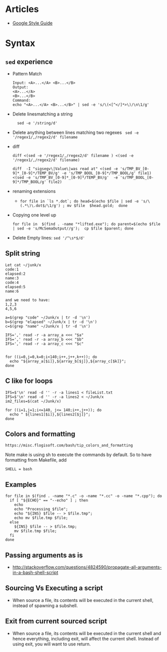 # Articles
 - [Google Style Guide](https://google.github.io/styleguide/shell.xml)

# Syntax

## `sed` experience
- Pattern Match
  ```
  Input: <A>...</A> <B>...</B>
  Output:
  <A>...</A>
  <B>...</B>
  Command:
  echo "<A>...</A> <B>...</B>" | sed -e 's/\(<[^</]*>\)/\n\1/g'
  ```
- Delete linesmatching a string
  ```
    sed -e '/string/d'
  ```

- Delete anything between lines matching two regexes
  ``` sed -e '/regex1/,/regex2/d' filename```

- diff
  ```
  diff <(sed -e '/regex1/,/regex2/d' filename ) <(sed -e '/regex1/,/regex2/d' filename)

  diff  -I "sigsegv\|Value\|was read at" <(sed -e 's/TMP_BV_[0-9]*_[0-9]*/TEMP_BV/g' -e 's/TMP_BOOL_[0-9]*/TMP_BOOL/g' file1) <(sed -e 's/TMP_BV_[0-9]*_[0-9]*/TEMP_BV/g'  -e 's/TMP_BOOL_[0-9]*/TMP_BOOL/g' file2)
  ```
- renaming extensions
    - ```for file in `ls *.dot`; do head=$(echo $file | sed -e 's/\(.*\)\.dot$/\1/g') ; mv $file  $head.gold;  done```
- Copying one level up
  ```
  for file in  $(find . -name "*lifted.exe"); do parent=$(echo $file | sed -e 's/McSemaOutput//g');  cp $file $parent; done
  ```
- Delete Empty lines: `sed '/^\s*$/d'`

## Split string
```
Let cat ~/junk/x
code:1
elapsed:2
name:3
code:4
elapsed:5
name:6

and we need to have:
1,2,3
4,5,6

a=$(grep "code" ~/Junk/x | tr -d '\n')
b=$(grep "elapsed" ~/Junk/x | tr -d '\n')
c=$(grep "name" ~/Junk/x | tr -d '\n')

IFS=',' read -r -a array_a <<< "$a"
IFS=',' read -r -a array_b <<< "$b"
IFS=',' read -r -a array_c <<< "$c"


for ((i=0,j=0,k=0;i<140;i++,j++,k++)); do
  echo "${array_a[$i]},${array_b[$j]},${array_c[$k]}";
done

```


## C like for loops
```
IFS=$'\n' read -d '' -r -a lines1 < fileList.txt
IFS=$'\n' read -d '' -r -a lines2 < ~/Junk/x
im2_files=$(cat ~/Junk/x)

for ((i=1,j=1;i<=140, j<= 140;i++,j++)); do
  echo " ${lines1[$i]},${lines2[$j]}";
done

```

## Colors and formatting
```
https://misc.flogisoft.com/bash/tip_colors_and_formatting
```
Note make is using sh to execute the commands by default. So to have formatting from Makefile, add
```
SHELL = bash
```

## Examples
```
for file in $(find . -name "*.c" -o -name "*.cc" -o -name "*.cpp"); do
  if [ "${ECHO}" == "--echo" ] ; then
    echo
    echo "Processing $file";
    echo "${INS} $file -- > $file.tmp";
    echo mv $file.tmp $file;
  else
    ${INS} $file -- > $file.tmp;
    mv $file.tmp $file;
  fi
done
```

## Passing arguments as is
- http://stackoverflow.com/questions/4824590/propagate-all-arguments-in-a-bash-shell-script

## Sourcing Vs Executing a script
- When  source a file, its contents will be executed in the current shell, instead of spawning a subshell.


## Exit from current sourced script
-   When  source a file, its contents will be executed in the current shell and hence everything, including exit, will affect the current shell.  Instead of using exit, you will want to use return.
